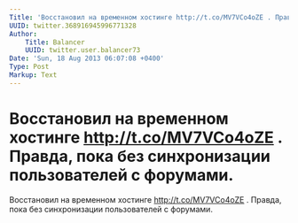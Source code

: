```yaml
---
Title: 'Восстановил на временном хостинге http://t.co/MV7VCo4oZE . Правда, пока без синхронизации пользователей с форумами.'
UUID: twitter.368916945996771328
Author:
    Title: Balancer
    UUID: twitter.user.balancer73
Date: 'Sun, 18 Aug 2013 06:07:08 +0400'
Type: Post
Markup: Text
---
```


# Восстановил на временном хостинге http://t.co/MV7VCo4oZE . Правда, пока без синхронизации пользователей с форумами.

Восстановил на временном хостинге http://t.co/MV7VCo4oZE .
Правда, пока без синхронизации пользователей с форумами.